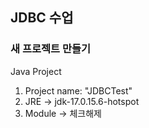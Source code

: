 ## JDBC 수업

### 새 프로젝트 만들기

Java Project
1. Project name: "JDBCTest"
2. JRE -> jdk-17.0.15.6-hotspot
3. Module -> 체크해제